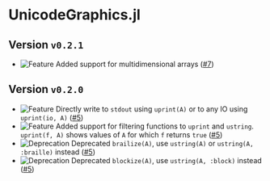 # UnicodeGraphics.jl
## Version `v0.2.1`
* ![Feature][badge-feature] Added support for multidimensional arrays ([#7][pr-7])

## Version `v0.2.0`
* ![Feature][badge-feature] Directly write to `stdout` using `uprint(A)` or to any IO using `uprint(io, A)` ([#5][pr-5])
* ![Feature][badge-feature] Added support for filtering functions to `uprint` and `ustring`. `uprint(f, A)` shows values of `A` for which `f` returns `true` ([#5][pr-5])
* ![Deprecation][badge-deprecation] Deprecated `brailize(A)`, use `ustring(A)` or `ustring(A, :braille)` instead ([#5][pr-5])
* ![Deprecation][badge-deprecation] Deprecated `blockize(A)`, use `ustring(A, :block)` instead ([#5][pr-5])

<!--
# Badges
![BREAKING][badge-breaking]
![Deprecation][badge-deprecation]
![Feature][badge-feature]
![Enhancement][badge-enhancement]
![Bugfix][badge-bugfix]
![Experimental][badge-experimental]
![Maintenance][badge-maintenance]
![Documentation][badge-docs]
-->

[pr-5]: https://github.com/JuliaGraphics/UnicodeGraphics.jl/pull/5
[pr-7]: https://github.com/JuliaGraphics/UnicodeGraphics.jl/pull/7

[badge-breaking]: https://img.shields.io/badge/BREAKING-red.svg
[badge-deprecation]: https://img.shields.io/badge/deprecation-orange.svg
[badge-feature]: https://img.shields.io/badge/feature-green.svg
[badge-enhancement]: https://img.shields.io/badge/enhancement-blue.svg
[badge-bugfix]: https://img.shields.io/badge/bugfix-purple.svg
[badge-security]: https://img.shields.io/badge/security-black.svg
[badge-experimental]: https://img.shields.io/badge/experimental-lightgrey.svg
[badge-maintenance]: https://img.shields.io/badge/maintenance-gray.svg
[badge-docs]: https://img.shields.io/badge/docs-orange.svg
